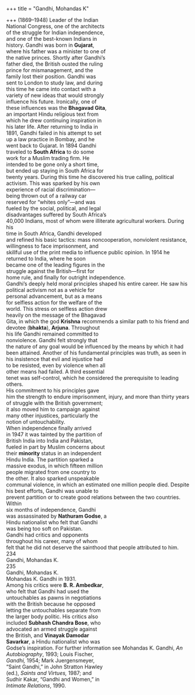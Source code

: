 +++
title = "Gandhi, Mohandas K"

+++
(1869–1948) Leader of the Indian  
National Congress, one of the architects  
of the struggle for Indian independence,  
and one of the best-known Indians in  
history. Gandhi was born in **Gujarat**,  
where his father was a minister to one of  
the native princes. Shortly after Gandhi’s  
father died, the British ousted the ruling  
prince for mismanagement, and the  
family lost their position. Gandhi was  
sent to London to study law, and during  
this time he came into contact with a  
variety of new ideas that would strongly  
influence his future. Ironically, one of  
these influences was the **Bhagavad Gita**,  
an important Hindu religious text from  
which he drew continuing inspiration in  
his later life. After returning to India in  
1891, Gandhi failed in his attempt to set  
up a law practice in Bombay, and he  
went back to Gujarat. In 1894 Gandhi  
traveled to **South Africa** to do some  
work for a Muslim trading firm. He  
intended to be gone only a short time,  
but ended up staying in South Africa for  
twenty years. During this time he discovered his true calling, political  
activism. This was sparked by his own  
experience of racial discrimination—  
being thrown out of a railway car  
reserved for “whites only”—and was  
fueled by the social, political, and legal  
disadvantages suffered by South Africa’s  
40,000 Indians, most of whom were illiterate agricultural workers. During his  
time in South Africa, Gandhi developed  
and refined his basic tactics: mass noncooperation, nonviolent resistance, willingness to face imprisonment, and  
skillful use of the print media to influence public opinion. In 1914 he  
returned to India, where he soon  
became one of the leading figures in the  
struggle against the British—first for  
home rule, and finally for outright independence.  
Gandhi’s deeply held moral principles shaped his entire career. He saw his  
political activism not as a vehicle for  
personal advancement, but as a means  
for selfless action for the welfare of the  
world. This stress on selfless action drew  
heavily on the message of the Bhagavad  
Gita, in which the god **Krishna** recommends a similar path to his friend and  
devotee (**bhakta**), **Arjuna**. Throughout  
his life Gandhi remained committed to  
nonviolence. Gandhi felt strongly that  
the nature of any goal would be influenced by the means by which it had  
been attained. Another of his fundamental principles was truth, as seen in  
his insistence that evil and injustice had  
to be resisted, even by violence when all  
other means had failed. A third essential  
tenet was self-control, which he considered the prerequisite to leading others.  
His commitment to his principles gave  
him the strength to endure imprisonment, injury, and more than thirty years  
of struggle with the British government;  
it also moved him to campaign against  
many other injustices, particularly the  
notion of untouchability.  
When independence finally arrived  
in 1947 it was tainted by the partition of  
British India into India and Pakistan,  
fueled in part by Muslim concerns about  
their **minority** status in an independent  
Hindu India. The partition sparked a  
massive exodus, in which fifteen million  
people migrated from one country to  
the other. It also sparked unspeakable  
communal violence, in which an estimated one million people died. Despite  
his best efforts, Gandhi was unable to  
prevent partition or to create good relations between the two countries. Within  
six months of independence, Gandhi  
was assassinated by **Nathuram Godse**, a  
Hindu nationalist who felt that Gandhi  
was being too soft on Pakistan.  
Gandhi had critics and opponents  
throughout his career, many of whom  
felt that he did not deserve the sainthood that people attributed to him.  
234  
Gandhi, Mohandas K.  
235  
Gandhi, Mohandas K.  
Mohandas K. Gandhi in 1931.  
Among his critics were **B. R. Ambedkar**,  
who felt that Gandhi had used the  
untouchables as pawns in negotiations  
with the British because he opposed  
letting the untouchables separate from  
the larger body politic. His critics also  
included **Subhash Chandra Bose**, who  
advocated an armed struggle against  
the British, and **Vinayak Damodar**  
**Savarkar**, a Hindu nationalist who was  
Godse’s inspiration. For further information see Mohandas K. Gandhi, *An*  
*Autobiography*, 1993; Louis Fischer,  
*Gandhi,* 1954; Mark Juergensmeyer,  
“Saint Gandhi,” in John Stratton Hawley  
(ed.), *Saints and Virtues,* 1987; and  
Sudhir Kakar, “Gandhi and Women,” in  
*Intimate Relations*, 1990.